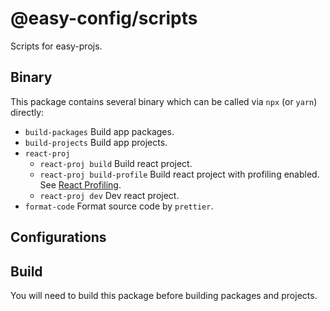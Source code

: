 # @easy-config/scripts

Scripts for easy-projs.

## Binary

This package contains several binary which can be called via `npx` (or `yarn`) directly:

- `build-packages`
  Build app packages.
- `build-projects`
  Build app projects.
- `react-proj`
  - `react-proj build`
    Build react project.
  - `react-proj build-profile`
    Build react project with profiling enabled. See [React Profiling].
  - `react-proj dev`
    Dev react project.
- `format-code`
  Format source code by `prettier`.

## Configurations

## Build

You will need to build this package before building packages and projects.

<!-- links -->

[react profiling]: https://create-react-app.dev/docs/production-build#profiling
